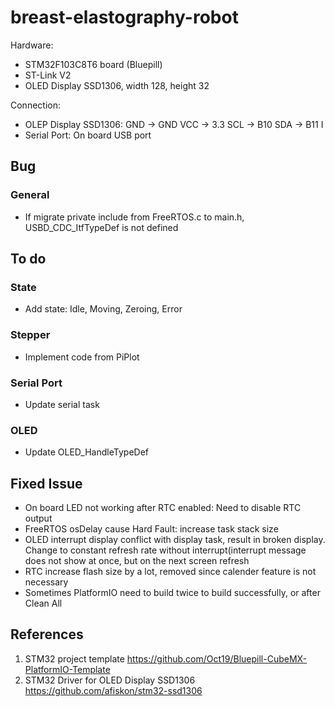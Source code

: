 # breast-elastography-robot

Hardware:

- STM32F103C8T6 board (Bluepill)
- ST-Link V2
- OLED Display SSD1306, width 128, height 32

Connection:

- OLEP Display SSD1306: GND -> GND
                        VCC -> 3.3
                        SCL -> B10
                        SDA -> B11
                        I
- Serial Port: On board USB port

## Bug

### General

- If migrate private include from FreeRTOS.c to main.h, USBD_CDC_ItfTypeDef is not defined

## To do

### State

- Add state: Idle, Moving, Zeroing, Error

### Stepper

- Implement code from PiPlot

### Serial Port

- Update serial task

### OLED

- Update OLED_HandleTypeDef

## Fixed Issue

- On board LED not working after RTC enabled: Need to disable RTC output
- FreeRTOS osDelay cause Hard Fault: increase task stack size
- OLED interrupt display conflict with display task, result in broken display. Change to constant refresh rate without interrupt(interrupt message does not show at once, but on the next screen refresh
- RTC increase flash size by a lot, removed since calender feature is not necessary
- Sometimes PlatformIO need to build twice to build successfully, or after Clean All

## References

1. STM32 project template <https://github.com/Oct19/Bluepill-CubeMX-PlatformIO-Template>
2. STM32 Driver for OLED Display SSD1306 <https://github.com/afiskon/stm32-ssd1306>
